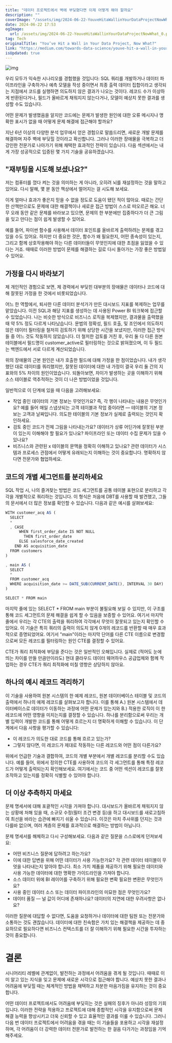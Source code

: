 ```yaml
---
title: "데이터 프로젝트에서 벽에 부딪혔다면 이제 어떻게 해야 할까요"
description: ""
coverImage: "/assets/img/2024-06-22-YouveHitaWallinYourDataProjectNowWhat_0.png"
date: 2024-06-22 17:53
ogImage:
  url: /assets/img/2024-06-22-YouveHitaWallinYourDataProjectNowWhat_0.png
tag: Tech
originalTitle: "You’ve Hit a Wall in Your Data Project, Now What?"
link: "https://medium.com/towards-data-science/youve-hit-a-wall-in-your-data-project-now-what-6d206082e182"
isUpdated: true
---
```


![img](/assets/img/2024-06-22-YouveHitaWallinYourDataProjectNowWhat_0.png)

우리 모두가 익숙한 시나리오를 경험했을 것입니다: SQL 쿼리를 개발하거나 데이터 파이프라인을 구축하거나 예측 모델을 작성 중이면서 최종 출력 데이터 집합이라고 생각되는 지점에서 코드를 실행하면 의도하지 않은 결과가 나오는 것이다. 레코드 수가 이상하게 반환된다거나, 필드가 올바르게 채워지지 않는다거나, 모델이 예상치 못한 결과를 생성할 수도 있습니다.

어떤 문제가 발생했음을 알지만 코드에는 문제가 발생한 원인에 대한 오류 메시지나 명확한 표시가 없을 때 어떻게 문제 해결에 접근해야 할까요?

지난 6년 이상의 다양한 분석 업무에서 얻은 경험으로 말씀드리면, 새로운 개발 문제를 해결하며 자주 벽에 부딪힐 것이라고 확신합니다. 그러나 이러한 장애물을 극복하고 더 강인한 전문가로 나아가기 위해 채택한 효과적인 전략이 있습니다. 다음 섹션에서는 내게 가장 성공적으로 입증된 몇 가지 기술을 공유하겠습니다.

<div class="content-ad"></div>

## "재부팅을 시도해 보셨나요?"

저는 컴퓨터를 껐다 켜는 것을 의미하는 게 아니라, 오히려 뇌를 재설정하는 것을 말하고 있어요. 다시 말해, 몇 분 동안 책상에서 멀어지는 걸 시도해 보세요.

이게 얼마나 효과가 좋은지 믿을 수 없을 정도로 도움이 됐던 적이 많아요. 때로는 간단한 산책만으로도 문제에 대한 해결책이나 새로운 접근 방법이 스스로 떠오르곤 해요. 너무 오래 동안 같은 문제를 바라보고 있으면, 문제의 한 부분에만 집중하다가 더 큰 그림을 잊고 만다는 점이 쉽게 발생할 수 있어요.

예를 들어, 파이썬 함수를 사용해서 데이터 포인트를 올바르게 출력하려는 문제를 겪고 있을 수도 있어요. 하지만 더 중요한 것은, 함수가 왜 필요한지, 어떤 종속성이 있는지, 그리고 함께 상호작용해야 하는 다른 데이터들이 무엇인지에 대한 초점을 잃었을 수 있다는 거죠. 때때로 이러한 방법이 문제를 해결하는 길로 다시 돌아가는 가장 좋은 방법일 수 있어요.

<div class="content-ad"></div>

## 가정을 다시 바라보기

제 개인적인 경험으로 보면, 제 경력에서 부딪힌 대부분의 장애물은 데이터나 코드에 대해 잘못된 가정을 한 것에서 비롯되었습니다.

어느 한 역할에서, 퇴사한 다른 데이터 분석가가 만든 대시보드 지표를 복제하는 업무를 맡았습니다. 이전 SQL과 해당 지표를 생성하는 데 사용된 Power BI 워크북에 접근할 수 있었습니다. 나는 비슷한 방식으로 비즈니스 로직을 복제했지만, 결과물을 출력했을 때 약 5% 정도 다르게 나타났습니다. 문법의 정확성, 필드 호출, 및 조인에서 의도하지 않은 데이터 필터링을 철저히 검토하기 위해 상당한 시간을 보냈지만, 이러한 접근 방식들 중 어느 것도 작동하지 않았습니다. 더 철저한 검토를 거친 후, 우리 둘 다 다른 원본 테이블에서 필드명이 customer_active로 필터링하는 것으로 밝혀졌으며, 이 두 필드는 백엔드에서 서로 다르게 계산되었습니다.

위의 장애물의 근본 원인은 내가 호출한 필드에 대해 가정을 한 점이었습니다. 내가 생각했던 대로 데이터를 쿼리했지만, 잘못된 데이터에 대한 내 가정이 결국 우리 둘 간의 지표와의 5% 차이의 원인이었습니다. 되돌아보면, 차이가 발생하는 곳을 이해하기 위해 소스 테이블로 역추적하는 것이 더 나은 방법이었을 것입니다.

<div class="content-ad"></div>

일반적으로 이 단계에 있을 때 다음을 고려해보세요:

- 작업 중인 데이터의 기본 정보는 무엇인가요? 즉, 각 행이 나타내는 내용은 무엇인가요? 예를 들어 매일 스냅샷되는 고객 테이블과 작업 중이라면 — 테이블의 기본 정보는 고객과 날짜입니다. 의도한 테이블의 기본 정보가 실제로 출력되는 것인지 확인하세요.
- 검토 중인 코드가 전체 그림을 나타내는가요? 데이터가 상류 어딘가에 잘못된 부분이 있는지 이해해야 할 필요가 있나요? 파이프라인 또는 데이터 수집 문제가 있을 수 있나요?
- 비즈니스와 관련된 x 테이블의 문맥을 정확히 이해하고 있나요? 관련 데이터가 시스템과 프로세스 관점에서 어떻게 유래되는지 이해하는 것이 중요합니다. 명확하지 않다면 전문가와 협업하세요.

## 코드의 개별 세그먼트를 분리하세요

SQL 작업 시, 나의 즐겨찾는 방법은 코드 세그먼트를 공통 테이블 표현으로 분리하고 각각을 개별적으로 쿼리하는 것입니다. 이 형식은 처음에 DBT를 사용할 때 발견했고, 그들의 문서에서 더 많은 정보를 확인할 수 있습니다. 다음과 같은 예시를 살펴보세요:

<div class="content-ad"></div>

```js
WITH customer_acq AS (
  SELECT
  *
  , CASE
      WHEN first_order_date IS NOT NULL
        THEN first_order_date
      ELSE salesforce_date_created
    END AS acquisition_date
  FROM customers
)

, main AS (
  SELECT
  *
  FROM customer_acq
  WHERE acquisition_date >= DATE_SUB(CURRENT_DATE(), INTERVAL 30 DAY)
)

SELECT * FROM main
```

마지막 줄에 있는 SELECT \* FROM main 부분이 불필요해 보일 수 있지만, 이 구조를 통해 코드 세그먼트의 문제 해결을 쉽게 할 수 있음을 보증할 수 있어요. 여기서 마지막 줄에서 우리는 각 CTE의 출력을 쿼리하여 각각에서 무엇이 잘못되고 있는지 확인할 수 있어요. 이 기술은 특히 쿼리의 출력이 의도치 않게 0개의 레코드를 반환할 때 매우 효과적으로 증명되었어요. 여기서 "main"이라는 마지막 단어를 다른 CTE 이름으로 변경함으로써 모든 레코드를 필터링하는 원인 CTE를 결정할 수 있어요.

CTE가 쿼리 최적화에 부담을 준다는 것은 일반적인 오해입니다. 실제로 (적어도 눈에 띄는 차이를 만들 만큼만이라도) 현대 클라우드 데이터 웨어하우스 공급업체와 함께 작업하는 경우 CTE가 쿼리 최적화에 미칠 영향은 상당하지 않아요.

## 하나의 예시 레코드 격리하기

<div class="content-ad"></div>

이 기술을 사용하여 원본 시스템의 한 예제 레코드, 원본 데이터베이스 테이블 및 코드의 출력에서 하나의 예제 레코드를 살펴보고자 합니다. 이를 통해 A.) 원본 시스템에서 데이터베이스로 데이터가 이동하는 과정에 어떤 문제가 있는지와 B.) 적용한 로직이 이 한 레코드에 어떤 영향을 미치는지를 결정할 수 있습니다. 하나를 분리함으로써 우리는 개별 입력이 개발한 코드를 통해 어떻게 흐르는지 더 명확하게 이해할 수 있습니다. 이 단계에서 다음 사항을 평가할 수 있습니다:

- 이 레코드가 의도한 대로 코드를 통해 흐르고 있는가?
- 그렇지 않다면, 이 레코드가 제대로 작동하는 다른 레코드와 어떤 점이 다른가요?

위에서 언급한 기술과 결합하여, 코드의 개별 부분에서 개별 레코드를 분리할 수도 있습니다. 예를 들어, 위에서 정의한 CTE를 사용하여 코드의 각 세그먼트를 통해 특정 레코드가 어떻게 출력되는지 확인해보세요. 여기에서는 코드 중 어떤 섹션이 레코드를 잘못 조작하고 있는지를 정확히 식별할 수 있어야 합니다.

## 더 이상 추측하지 마세요

<div class="content-ad"></div>

문제 명세서에 대해 포괄적인 시각을 가져야 합니다. 대시보드가 올바르게 채워지지 않는 상황에 처해 있을 때, 소규모 수정(필터 조건 변경 등)을 하고 대시보드를 새로고침하여 최선을 바라는 습관에 빠지기 쉬울 수 있습니다. 이것은 마치 주사위를 던지는 것과 다를바 없으며, 여러 계층의 문제를 효과적으로 해결하는 방법이 아닙니다.

문제 명세서를 해체하고 다시 구성해보세요. 다음과 같은 질문을 스스로에게 던져보세요:

- 어떤 비즈니스 질문에 답하려고 하는가요?
- 이에 대한 답변을 위해 어떤 데이터가 사용 가능한가요? 각 관련 데이터 테이블이 무엇을 나타내는지 알아야 합니다. 최소 가치 제품을 제공하기 위해 필요한 데이터와 사용 가능한 데이터에 대한 명확한 가이드라인을 가져야 합니다.
- 소스 데이터 위에 BI 레이어를 구축하기 위해 필요한 변확 필요한 변환은 무엇인가요?
- 사용 중인 데이터 소스 또는 데이터 파이프라인의 미묘한 점은 무엇인가요?
- 데이터 품질 — 널 값이 어디에 존재하나요? 데이터의 지연에 대한 우려사항은 없나요?

이러한 질문에 대답할 수 없다면, 도움을 요청하거나 데이터에 대한 팀원 또는 전문가와 소통하는 것도 괜찮습니다. 데이터에 대한 친숙함은 가치 있는 해결책을 제공하는 데 중요하므로 필요하다면 비즈니스 컨텍스트를 더 잘 이해하기 위해 필요한 시간을 투자하는 것이 중요합니다.

<div class="content-ad"></div>

# 결론

시니어리티 레벨에 관계없이, 발전하는 과정에서 어려움을 겪게 될 것입니다. 때때로 이미 알고 있는 지식을 잊고 문제에 새로운 시각으로 접근해야 합니다. 예상치 못한 결과나 어려움에 부딪힐 때는 체계적인 방법을 채택하고 차분한 마음가짐을 유지하는 것이 중요합니다.

어떤 데이터 프로젝트에서도 어려움에 부딪히는 것은 실패의 징후가 아니라 성장의 기회입니다. 이러한 전략을 적용하고 프로젝트에 대해 종합적인 시각을 유지함으로써 문제 해결 능력을 향상시키고 더욱 신뢰할 수 있고 효율적인 결과를 이룰 수 있습니다. 그러니 다음 번 데이터 프로젝트에서 어려움을 겪을 때는 이 기술들을 포용하고 시각을 재설정하며, 각 어려움이 더 강력한 데이터 전문가로 발전하는 한 걸음 다가가는 과정임을 기억해주세요.
